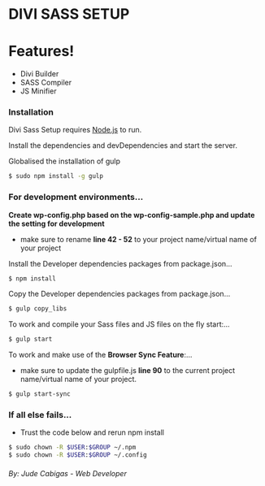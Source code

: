 # DIVI SASS SETUP

# Features!

  - Divi Builder
  - SASS Compiler
  - JS Minifier
### Installation

Divi Sass Setup requires [Node.js](https://nodejs.org/) to run.

Install the dependencies and devDependencies and start the server.

Globalised the installation of gulp
```sh
$ sudo npm install -g gulp
```

### For development environments...

**Create wp-config.php based on the wp-config-sample.php and update the setting for development**
- make sure to rename **line 42 - 52** to your project name/virtual name of your project

Install the Developer dependencies packages from package.json...
```sh
$ npm install
```

Copy the Developer dependencies packages from package.json...
```sh
$ gulp copy_libs
```

To work and compile your Sass files and JS files on the fly start:...
```sh
$ gulp start
```

To work and make use of the **Browser Sync Feature**:...

- make sure to update the gulpfile.js **line 90** to the current project name/virtual name of your project.

```sh
$ gulp start-sync
```

### If all else fails...

- Trust the code below and rerun npm install

```sh
$ sudo chown -R $USER:$GROUP ~/.npm
$ sudo chown -R $USER:$GROUP ~/.config
```

###### By: Jude Cabigas - Web Developer